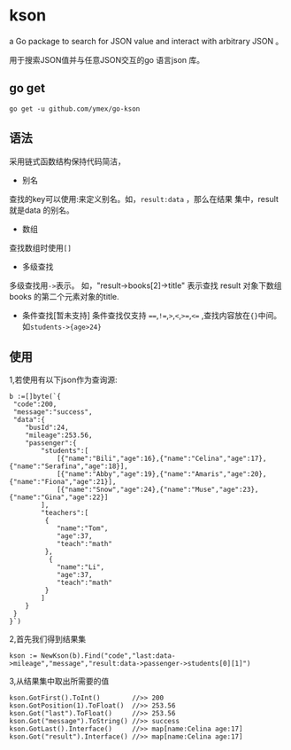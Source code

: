 # kson
a Go package to search for JSON value and  interact with arbitrary JSON 。

用于搜索JSON值并与任意JSON交互的go 语言json 库。


## go get

```
go get -u github.com/ymex/go-kson
```

## 语法

采用链式函数结构保持代码简洁，

- 别名

查找的key可以使用:来定义别名。如，`result:data` ，那么在结果 集中，result 就是data 的别名。

- 数组

查找数组时使用`[] `

- 多级查找

多级查找用`->`表示。 如，"result->books[2]->title" 表示查找 result 对象下数组books 的第二个元素对象的title.

- 条件查找[暂未支持]
条件查找仅支持 `==`,`!=`,`>`,`<`,`>=`,`<=` ,查找内容放在`{}`中间。如`students->{age>24}`


## 使用

1,若使用有以下json作为查询源:

```
b :=[]byte(`{
 "code":200,
 "message":"success",
 "data":{
    "busId":24,
    "mileage":253.56,
    "passenger":{
        "students":[
            [{"name":"Bili","age":16},{"name":"Celina","age":17},{"name":"Serafina","age":18}],
            [{"name":"Abby","age":19},{"name":"Amaris","age":20},{"name":"Fiona","age":21}],
            [{"name":"Snow","age":24},{"name":"Muse","age":23},{"name":"Gina","age":22}]
        ],
        "teachers":[
         {
            "name":"Tom",
            "age":37,
            "teach":"math"
         },
          {
            "name":"Li",
            "age":37,
            "teach":"math"
         }
        ]
    }
 }
}`)
```
2,首先我们得到结果集
```
kson := NewKson(b).Find("code","last:data->mileage","message","result:data->passenger->students[0][1]")
```

3,从结果集中取出所需要的值

```
kson.GotFirst().ToInt()        //>> 200
kson.GotPosition(1).ToFloat()  //>> 253.56
kson.Got("last").ToFloat()     //>> 253.56
kson.Got("message").ToString() //>> success
kson.GotLast().Interface()     //>> map[name:Celina age:17]
kson.Got("result").Interface() //>> map[name:Celina age:17]
```
